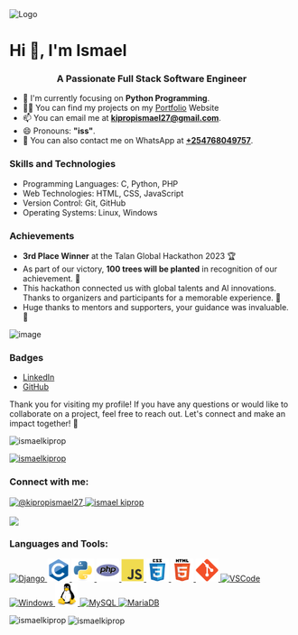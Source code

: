 <!DOCTYPE html>
<html>
<head>
    <link rel="stylesheet" href="https://cdnjs.cloudflare.com/ajax/libs/font-awesome/6.0.0-beta3/css/all.min.css">
</head>
<body>
   <img src="https://github.com/IsmaelKiprop/IsmaelKiprop/assets/133222922/18424621-d509-49bc-9923-021501861e83" alt="Logo" width="1280" height="300">
    <h1>Hi 👋, I'm Ismael</h1>
    <h3 align="center">
        <span class="marquee">A Passionate Full Stack Software Engineer</span>
    </h3>
<ul>
    <li>🌱 I'm currently focusing on <strong>Python Programming</strong>.</li>
    <li>👨‍💻 You can find my projects on my <a href="https://ismaelkiprop.github.io/my_portfolio/" target="_blank">Portfolio</a> Website</li>
    <li>📫 You can email me at <strong><a href="mailto:kipropismael27@gmail.com">kipropismael27@gmail.com</a></strong>.</li>
    <li>😄 Pronouns: <strong>"iss"</strong>.</li>
    <li>📱 You can also contact me on WhatsApp at <strong><a href="https://wa.me/254768049757">+254768049757</a></strong>.</li>
</ul>

</ul>
    <h3>Skills and Technologies</h3>
    <ul>
        <li>Programming Languages: C, Python, PHP</li>
        <li>Web Technologies: HTML, CSS, JavaScript</li>
        <li>Version Control: Git, GitHub</li>
        <li>Operating Systems: Linux, Windows</li>
    </ul>

<h3>Achievements</h3>
<ul>
    <li><strong>3rd Place Winner</strong> at the Talan Global Hackathon 2023 🏆</li>
    <li>As part of our victory, <strong>100 trees will be planted</strong> in recognition of our achievement. 🌱</li>
    <li>This hackathon connected us with global talents and AI innovations. Thanks to organizers and participants for a memorable experience. 🤖</li>
    <li>Huge thanks to mentors and supporters, your guidance was invaluable. 💪</li>
</ul>

<img width="529" alt="image" src="https://github.com/IsmaelKiprop/IsmaelKiprop/assets/133222922/ee7ceae4-e390-4a6b-88af-fb4afa12fc38">

 
<h3>Badges</h3>
    <ul>
        <li><a class="badge" href="https://ke.linkedin.com/in/ismael-kiprop-11581722b" target="_blank">LinkedIn</a></li>
        <li><a class="badge" href="https://github.com/IsmaelKiprop" target="_blank">GitHub</a></li>
    </ul>
    <p>Thank you for visiting my profile! If you have any questions or would like to collaborate on a project, feel free to reach out. Let's connect and make an impact          together! 🚀</p>
    <p align="left">
        <img src="https://komarev.com/ghpvc/?username=ismaelkiprop&label=Profile%20views&color=0e75b6&style=flat" alt="ismaelkiprop">
    </p>
    <p align="left">
        <a href="https://github.com/ryo-ma/github-profile-trophy">
            <img src="https://github-profile-trophy.vercel.app/?username=ismaelkiprop" alt="ismaelkiprop" />
        </a>
    </p>
    <h3 align="left">Connect with me:</h3>

<p align="left">
        <a href="https://twitter.com/@kipropismael27" target="_blank">
            <img align="center" src="https://raw.githubusercontent.com/rahuldkjain/github-profile-readme-generator/master/src/images/icons/Social/twitter.svg" alt="@kipropismael27" height="30" width="40" />
        </a>
        <a href="https://linkedin.com/in/ismael kiprop" target="_blank">
            <img align="center" src="https://raw.githubusercontent.com/rahuldkjain/github-profile-readme-generator/master/src/images/icons/Social/linked-in-alt.svg" alt="ismael kiprop" height="30" width="40" />
        </a>
</p>

<img align="center" width="400" src="https://github.com/IsmaelKiprop/IsmaelKiprop/assets/133222922/b43aa1b9-be52-4fa4-a1d1-20e7d64fbb83">

<h3 align="left">Languages and Tools:</h3>
<p align="left">
     <a href="https://www.djangoproject.com/" target="_blank" rel="noreferrer">
        <img src="https://pics.freeicons.io/uploads/icons/png/9686895801536233213-64.png" alt="Django" width="40" height="40"/>
    </a>
    <a href="https://www.cprogramming.com/" target="_blank" rel="noreferrer">
        <img src="https://raw.githubusercontent.com/devicons/devicon/master/icons/c/c-original.svg" alt="C" width="40" height="40" />
    </a>
    <a href="https://www.python.org/" target="_blank" rel="noreferrer">
        <img src="https://raw.githubusercontent.com/devicons/devicon/master/icons/python/python-original.svg" alt="Python" width="40" height="40" />
    </a>
    <a href="https://www.php.net/" target="_blank" rel="noreferrer">
        <img src="https://raw.githubusercontent.com/devicons/devicon/master/icons/php/php-original.svg" alt="PHP" width="40" height="40" />
    </a>
    <a href="https://developer.mozilla.org/en-US/docs/Web/JavaScript" target="_blank" rel="noreferrer">
        <img src="https://raw.githubusercontent.com/devicons/devicon/master/icons/javascript/javascript-original.svg" alt="JavaScript" width="40" height="40" />
    </a>
    <a href="https://www.w3schools.com/css/" target="_blank" rel="noreferrer">
        <img src="https://raw.githubusercontent.com/devicons/devicon/master/icons/css3/css3-original-wordmark.svg" alt="CSS3" width="40" height="40" />
    </a>
    <a href="https://www.w3.org/html/" target="_blank" rel="noreferrer">
        <img src="https://raw.githubusercontent.com/devicons/devicon/master/icons/html5/html5-original-wordmark.svg" alt="HTML5" width="40" height="40" />
    </a>
    <a href="https://git-scm.com/" target="_blank" rel="noreferrer">
        <img src="https://raw.githubusercontent.com/devicons/devicon/master/icons/git/git-original.svg" alt="Git" width="40" height="40" />
    </a>
    <a href="https://code.visualstudio.com/" target="_blank" rel="noreferrer">
        <img src="https://github.com/IsmaelKiprop/IsmaelKiprop/assets/133222922/bf7fff1f-eb70-43e3-afaa-1a42dc77ea84" alt="VSCode" width="40" height="40" />
    </a>
    
<a href="https://www.microsoft.com/en-us/windows" target="_blank" rel="noreferrer">
        <img src="https://pics.freeicons.io/uploads/icons/png/1242615691551942124-64.png" alt="Windows" width="40" height="40" />
</a>
    
<a href="https://www.linux.org/" target="_blank" rel="noreferrer">
        <img src="https://raw.githubusercontent.com/devicons/devicon/master/icons/linux/linux-original.svg" alt="Linux" width="40" height="40" />
</a>
    <a href="https://www.mysql.com/" target="_blank" rel="noreferrer">
        <img src="https://pics.freeicons.io/uploads/icons/png/19218518301553750371-64.png" alt="MySQL" width="40" height="40" />
    </a>
    <a href="https://mariadb.org/" target="_blank" rel="noreferrer">
        <img src="https://pics.freeicons.io/uploads/icons/png/12857605331540553618-64.png" alt="MariaDB" width="40" height="40" />
    </a>
</p>

<p>
        <img align="left" src="https://github-readme-stats.vercel.app/api/top-langs?username=ismaelkiprop&show_icons=true&locale=en&layout=compact" alt="ismaelkiprop">
</p>

<p>&nbsp;<img align="center" src="https://github-readme-stats.vercel.app/api?username=ismaelkiprop&show_icons=true&locale=en" alt="ismaelkiprop"></p>

</body>
</html>
